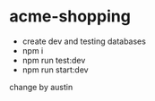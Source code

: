 # acme-shopping

- create dev and testing databases
- npm i
- npm run test:dev
- npm run start:dev

change by austin
